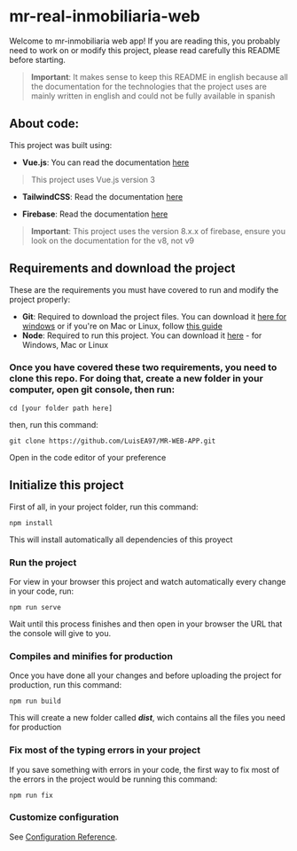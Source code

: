 # mr-real-inmobiliaria-web
Welcome to mr-inmobiliaria web app!
If you are reading this, you probably need to work on or modify this project, please read carefully this README before starting. 

>**Important**: It makes sense to keep this README in english because all the documentation for the technologies that the project uses are mainly written in english and could not be fully available in spanish 

## About code: ##
This project was built using:
* **Vue.js**: You can read the documentation [here](https://v3.vuejs.org/guide/introduction.html)
>This project uses Vue.js version 3

* **TailwindCSS**: Read the documentation [here](https://tailwindcss.com/docs/installation)

* **Firebase**: Read the documentation [here](https://firebase.google.com/docs/web/)
> **Important**: This project uses the version 8.x.x of firebase, ensure you look on the documentation for the v8, not v9
## Requirements and download the project
These are the requirements you must have covered to run and modify the project properly:

* **Git**: Required to download the project files. You can download it [here for windows](https://gitforwindows.org/) or if you're on Mac or Linux, follow [this guide](https://git-scm.com/book/en/v2/Getting-Started-Installing-Git)
* **Node**: Required to run this project. You can download it [here](https://nodejs.org/es/download/) - for Windows, Mac or Linux

### Once you have covered these two requirements, you need to clone this repo. For doing that, create a new folder in your computer, open git console, then run: ###

```
cd [your folder path here]
```
then, run this command: 
```
git clone https://github.com/LuisEA97/MR-WEB-APP.git
```
Open in the code editor of your preference


## Initialize this project

First of all, in your project folder, run this command:
```
npm install
```
This will install automatically all dependencies of this proyect

### Run the project
For view in your browser this project and watch automatically every change in your code, run:
```
npm run serve
```
Wait until this process finishes and then open in your browser the URL that the console will give to you.

### Compiles and minifies for production
Once you have done all your changes and before uploading the project for production, run this command:

```
npm run build
```
This will create a new folder called ***dist***, wich contains all the files you need for production

### Fix most of the typing errors in your project
If you save something with errors in your code, the first way to fix most of the errors in the project would be running this command:  
```
npm run fix
```

### Customize configuration
See [Configuration Reference](https://cli.vuejs.org/config/).
